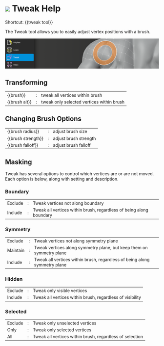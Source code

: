 # ![](tweak-icon.png) Tweak Help

Shortcut: {{tweak tool}}


The Tweak tool allows you to easily adjust vertex positions with a brush.

![](help_tweak.png)

## Transforming

|  |  |  |
| --- | --- | --- |
| {{brush}}          | : | tweak all vertices within brush |
| {{brush alt}}      | : | tweak only selected vertices within brush |

## Changing Brush Options

|  |  |  |
| --- | --- | --- |
| {{brush radius}}   | : | adjust brush size |
| {{brush strength}} | : | adjust brush strength |
| {{brush falloff}}  | : | adjust brush falloff |

## Masking

Tweak has several options to control which vertices are or are not moved.
Each option is below, along with setting and description.

### Boundary

|  |  |  |
| --- | --- | --- |
| Exclude  | : | Tweak vertices not along boundary |
| Include  | : | Tweak all vertices within brush, regardless of being along boundary |

### Symmetry

|  |  |  |
| --- | --- | --- |
| Exclude  | : | Tweak vertices not along symmetry plane |
| Maintain | : | Tweak vertices along symmetry plane, but keep them on symmetry plane |
| Include  | : | Tweak all vertices within brush, regardless of being along symmetry plane |

### Hidden

|  |  |  |
| --- | --- | --- |
| Exclude  | : | Tweak only visible vertices |
| Include  | : | Tweak all vertices within brush, regardless of visibility |

### Selected

|  |  |  |
| --- | --- | --- |
| Exclude  | : | Tweak only unselected vertices |
| Only     | : | Tweak only selected vertices |
| All      | : | Tweak all vertices within brush, regardless of selection |



